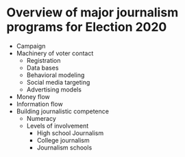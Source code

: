 # Overview of major journalism programs for Election 2020

- Campaign
- Machinery of voter contact
  - Registration
  - Data bases
  - Behavioral modeling
  - Social media targeting
  - Advertising models
- Money flow
- Information flow
- Building journalistic competence
  - Numeracy
  - Levels of involvement
    - High school Journalism
    - College journalism
    - Journalism schools
